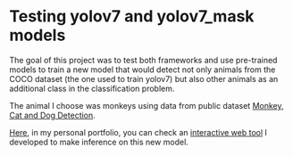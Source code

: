 # Testing yolov7 and yolov7_mask models

The goal of this project was to test both frameworks and use pre-trained models to train a new model that would detect not only animals from the COCO dataset (the one used to train yolov7) but also other animals as an additional class in the classification problem. 

The animal I choose was monkeys using data from public dataset [Monkey, Cat and Dog Detection](https://www.kaggle.com/datasets/tarunbisht11/yolo-animal-detection-small).

[Here](http://www.sierradaniel.com/mcd_yolo/), in my personal portfolio, you can check an [interactive web tool](http://www.sierradaniel.com/mcd_yolo/) I developed to make inference on this new model. 
